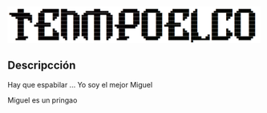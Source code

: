 ![TEMPOELCO Logo](img/iconTEMPOELCO.png)

## Descripcción

Hay que espabilar ... Yo soy el mejor Miguel

Miguel es un pringao